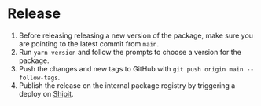 # Release

1. Before releasing releasing a new version of the package, make sure you are pointing to the latest commit from `main`.
2. Run `yarn version` and follow the prompts to choose a version for the package.
3. Push the changes and new tags to GitHub with `git push origin main --follow-tags`.
4. Publish the release on the internal package registry by triggering a deploy on [Shipit](https://shipit.shopify.io/shopify/recycler-flat-list).
